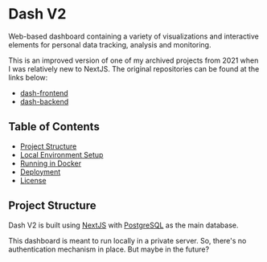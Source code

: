 # Dash V2

Web-based dashboard containing a variety of visualizations and
interactive elements for personal data tracking, analysis and
monitoring.

This is an improved version of one of my archived projects from
2021 when I was relatively new to NextJS. The original repositories
can be found at the links below:  

- [dash-frontend](https://github.com/mufasa159/dash-frontend)
- [dash-backend](https://github.com/mufasa159/dash-backend)



## Table of Contents

- [Project Structure](#project-structure)
- [Local Environment Setup](#local-environment-setup)
- [Running in Docker](#running-in-docker)
- [Deployment](#deployment)
- [License](#license)



## Project Structure

Dash V2 is built using [NextJS](https://nextjs.org/) with
[PostgreSQL](https://www.postgresql.org/) as the main database. 

This dashboard is meant to run locally in a private server. So,
there's no authentication mechanism in place. But maybe in the
future?
